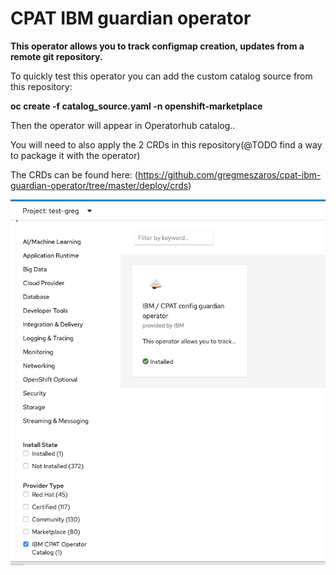 # CPAT IBM guardian operator

<b>This operator allows you to track configmap creation, updates from a remote git repository.</b>

To quickly test this operator you can add the custom catalog source from this repository:

<b>oc create -f catalog_source.yaml -n openshift-marketplace</b>

Then the operator will appear in Operatorhub catalog..

You will need to also apply the 2 CRDs in this repository(@TODO find a way to package it with the operator)

The CRDs can be found here: (https://github.com/gregmeszaros/cpat-ibm-guardian-operator/tree/master/deploy/crds)

![Expected output](https://github.com/gregmeszaros/cpat-ibm-guardian-operator/blob/master/example.png)
